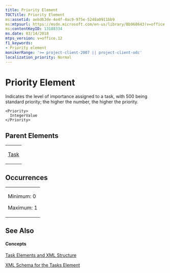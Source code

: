 ```yaml
---
title: Priority Element
TOCTitle: Priority Element
ms:assetid: aebd63de-4e4f-4ac9-975e-5248a0911bb9
ms:mtpsurl: https://msdn.microsoft.com/en-us/library/Bb968643(v=office.12)
ms:contentKeyID: 13188334
ms.date: 03/14/2018
mtps_version: v=office.12
f1_keywords:
- Priority element
monikerRange: '>= project-client-2007 || project-client-odc'
localization_priority: Normal
---
```


# Priority Element




Indicates the level of importance assigned to a task, with 500 being standard priority; the higher the number, the higher the priority.

    <Priority>
      IntegerValue
    </Priority>

## Parent Elements

<table>
<colgroup>
<col style="width: 100%" />
</colgroup>
<tbody>
<tr class="odd">
<td><p><a href="task-element.md">Task</a></p></td>
</tr>
</tbody>
</table>

## Occurrences

<table>
<colgroup>
<col style="width: 100%" />
</colgroup>
<tbody>
<tr class="odd">
<td><p>Minimum: 0</p>
<p>Maximum: 1</p></td>
</tr>
</tbody>
</table>

## See Also

#### Concepts

[Task Elements and XML Structure](task-elements-and-xml-structure.md)

[XML Schema for the Tasks Element](xml-schema-for-the-tasks-element.md)

